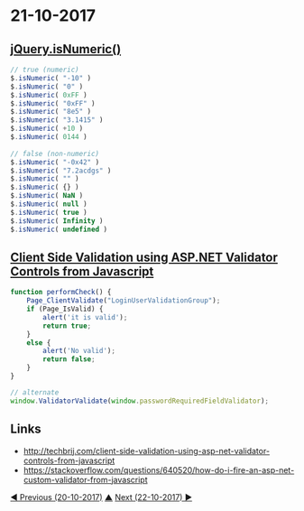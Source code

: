 # 21-10-2017

## [jQuery.isNumeric()](https://api.jquery.com/jQuery.isNumeric/)
```javascript
// true (numeric)
$.isNumeric( "-10" )
$.isNumeric( "0" )
$.isNumeric( 0xFF )
$.isNumeric( "0xFF" )
$.isNumeric( "8e5" )
$.isNumeric( "3.1415" )
$.isNumeric( +10 )
$.isNumeric( 0144 )
 
// false (non-numeric)
$.isNumeric( "-0x42" )
$.isNumeric( "7.2acdgs" )
$.isNumeric( "" )
$.isNumeric( {} )
$.isNumeric( NaN )
$.isNumeric( null )
$.isNumeric( true )
$.isNumeric( Infinity )
$.isNumeric( undefined )
```

## [Client Side Validation using ASP.NET Validator Controls from Javascript](http://techbrij.com/client-side-validation-using-asp-net-validator-controls-from-javascript)
```javascript
function performCheck() {
    Page_ClientValidate("LoginUserValidationGroup");
    if (Page_IsValid) {
        alert('it is valid');
        return true;
    }
    else {
        alert('No valid');
        return false;
    }
}

// alternate
window.ValidatorValidate(window.passwordRequiredFieldValidator);
```

## Links
* http://techbrij.com/client-side-validation-using-asp-net-validator-controls-from-javascript
* https://stackoverflow.com/questions/640520/how-do-i-fire-an-asp-net-custom-validator-from-javascript


[◀ Previous (20-10-2017)](https://github.com/humayuns/Workspace/blob/master/Diary/2017/October/20/notebook.md) [▲](https://github.com/humayuns/Workspace/tree/master/Diary/2017/October)
[Next (22-10-2017) ▶](https://github.com/humayuns/Workspace/blob/master/Diary/2017/October/22/notebook.md)